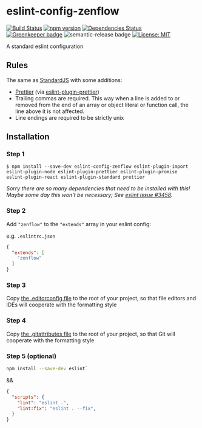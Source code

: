 # eslint-config-zenflow

[![Build Status](https://travis-ci.org/zenflow/eslint-config-zenflow.svg?branch=master)](https://travis-ci.org/zenflow/eslint-config-zenflow)
[![npm version](https://badge.fury.io/js/eslint-config-zenflow.svg)](https://www.npmjs.com/packages/eslint-config-zenflow)
[![Dependencies Status](https://david-dm.org/zenflow/eslint-config-zenflow.svg)](https://david-dm.org/zenflow/eslint-config-zenflow)
[![Greenkeeper badge](https://badges.greenkeeper.io/zenflow/eslint-config-zenflow.svg)](https://greenkeeper.io/)
![semantic-release badge](https://img.shields.io/badge/%20%20%F0%9F%93%A6%F0%9F%9A%80-semantic--release-e10079.svg)
[![License: MIT](https://img.shields.io/badge/License-MIT-yellow.svg)](https://opensource.org/licenses/MIT)

A standard eslint configuration

## Rules

The same as [StandardJS](https://standardjs.com/#standardjs--the-rules) with some additions:

- [Prettier](https://github.com/prettier/prettier) (via [eslint-plugin-prettier](https://github.com/prettier/eslint-plugin-prettier))
- Trailing commas are required. This way when a line is added to or removed from the end of an array or object literal or function call, the line above it is not affected.
- Line endings are required to be strictly unix

## Installation

### Step 1

```
$ npm install --save-dev eslint-config-zenflow eslint-plugin-import eslint-plugin-node eslint-plugin-prettier eslint-plugin-promise eslint-plugin-react eslint-plugin-standard prettier
```

*Sorry there are so many dependencies that need to be installed with this! Maybe some day this won't be necessary; See [eslint issue #3458](https://github.com/eslint/eslint/issues/3458).*

### Step 2

Add `"zenflow"` to the `"extends"` array in your eslint config:

e.g. `.eslintrc.json`

```json
{
  "extends": [
    "zenflow"
  ]
}
```

### Step 3

Copy [the .editorconfig file](./.editorconfig) to the root of your project, so that file editors and IDEs will cooperate with the formatting style

### Step 4

Copy [the .gitattributes file](./.gitattributes) to the root of your project, so that Git will cooperate with the formatting style

### Step 5 (optional)

```bash
npm install --save-dev eslint`
```

&&

```json
{
  "scripts": {
    "lint": "eslint .",
    "lint:fix": "eslint . --fix",
  }
}
```
